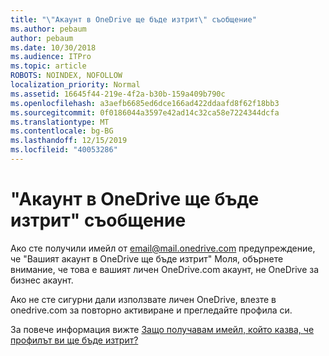 ```yaml
---
title: "\"Акаунт в OneDrive ще бъде изтрит\" съобщение"
ms.author: pebaum
author: pebaum
ms.date: 10/30/2018
ms.audience: ITPro
ms.topic: article
ROBOTS: NOINDEX, NOFOLLOW
localization_priority: Normal
ms.assetid: 16645f44-219e-4f2a-b30b-159a409b790c
ms.openlocfilehash: a3aefb6685ed6dce166ad422ddaafd8f62f18bb3
ms.sourcegitcommit: 0f0186044a3597e42ad14c32ca58e7224344dcfa
ms.translationtype: MT
ms.contentlocale: bg-BG
ms.lasthandoff: 12/15/2019
ms.locfileid: "40053286"
---
```

# <a name="onedrive-account-will-be-deleted-message"></a>"Акаунт в OneDrive ще бъде изтрит" съобщение

Ако сте получили имейл от email@mail.onedrive.com предупреждение, че "Вашият акаунт в OneDrive ще бъде изтрит" Моля, обърнете внимание, че това е вашият личен OneDrive.com акаунт, не OneDrive за бизнес акаунт. 
  
Ако не сте сигурни дали използвате личен OneDrive, влезте в onedrive.com за повторно активиране и прегледайте профила си.
  
За повече информация вижте [Защо получавам имейл, който казва, че профилът ви ще бъде изтрит?](https://go.microsoft.com/fwlink/?linkid=2036151&amp;clcid=0x409)
  

